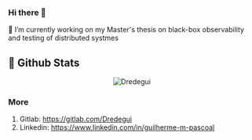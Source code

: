 ### Hi there 👋


🔭 I’m currently working on my Master's thesis on black-box observability and testing of distributed systmes

## 🌱 Github Stats

<p align="center"><img src="https://github-readme-streak-stats.herokuapp.com/?user=Dredegui&theme=dark" alt="Dredegui"/></p>

### More

1. Gitlab: https://gitlab.com/Dredegui
2. Linkedin: https://www.linkedin.com/in/guilherme-m-pascoal

<!--
**Dredegui/Dredegui** is a ✨ _special_ ✨ repository because its `README.md` (this file) appears on your GitHub profile.

Here are some ideas to get you started:

- 🔭 I’m currently working on ...
- 🌱 I’m currently learning ...
- 👯 I’m looking to collaborate on ...
- 🤔 I’m looking for help with ...
- 💬 Ask me about ...
- 📫 How to reach me: ...
- 😄 Pronouns: ...
- ⚡ Fun fact: ...
-->
